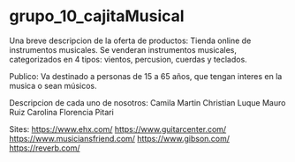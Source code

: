 ﻿# grupo_10_cajitaMusical
Una breve descripcion de la oferta de productos:
Tienda online de instrumentos musicales. Se venderan instrumentos musicales, categorizados en 4 tipos: vientos, percusion, cuerdas y teclados.

Publico: Va destinado a personas de 15 a 65 años, que tengan interes en la musica o sean músicos.

Descripcion de cada uno de nosotros:
Camila Martin
Christian Luque
Mauro Ruiz
Carolina Florencia Pitari

Sites:
https://www.ehx.com/
https://www.guitarcenter.com/
https://www.musiciansfriend.com/
https://www.gibson.com/
https://reverb.com/
